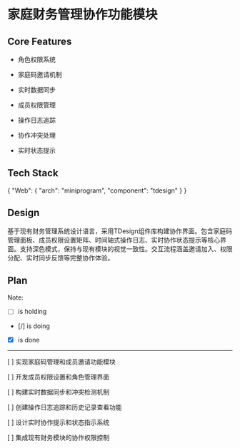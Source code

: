 # 家庭财务管理协作功能模块

## Core Features

- 角色权限系统

- 家庭码邀请机制

- 实时数据同步

- 成员权限管理

- 操作日志追踪

- 协作冲突处理

- 实时状态提示

## Tech Stack

{
  "Web": {
    "arch": "miniprogram",
    "component": "tdesign"
  }
}

## Design

基于现有财务管理系统设计语言，采用TDesign组件库构建协作界面。包含家庭码管理面板、成员权限设置矩阵、时间轴式操作日志、实时协作状态提示等核心界面。支持深色模式，保持与现有模块的视觉一致性。交互流程涵盖邀请加入、权限分配、实时同步反馈等完整协作体验。

## Plan

Note: 

- [ ] is holding
- [/] is doing
- [X] is done

---

[ ] 实现家庭码管理和成员邀请功能模块

[ ] 开发成员权限设置和角色管理界面

[ ] 构建实时数据同步和冲突检测机制

[ ] 创建操作日志追踪和历史记录查看功能

[ ] 设计实时协作提示和状态指示系统

[ ] 集成现有财务模块的协作权限控制
